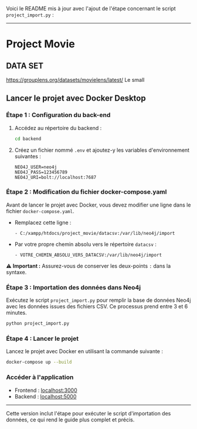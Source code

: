 Voici le README mis à jour avec l'ajout de l'étape concernant le script `project_import.py` :

---

# Project Movie

## DATA SET
https://grouplens.org/datasets/movielens/latest/
Le small

## Lancer le projet avec Docker Desktop

### Étape 1 : Configuration du back-end

1. Accédez au répertoire du backend :
   ```bash
   cd backend
   ```

2. Créez un fichier nommé `.env` et ajoutez-y les variables d'environnement suivantes :
   ```
   NEO4J_USER=neo4j
   NEO4J_PASS=123456789
   NEO4J_URI=bolt://localhost:7687
   ```

### Étape 2 : Modification du fichier docker-compose.yaml

Avant de lancer le projet avec Docker, vous devez modifier une ligne dans le fichier `docker-compose.yaml`. 

- Remplacez cette ligne :
   ```
   - C:/xampp/htdocs/project_movie/datacsv:/var/lib/neo4j/import
   ```

- Par votre propre chemin absolu vers le répertoire `datacsv` :
   ```
   - VOTRE_CHEMIN_ABSOLU_VERS_DATACSV:/var/lib/neo4j/import
   ```

⚠️ **Important :** Assurez-vous de conserver les deux-points `:` dans la syntaxe.

### Étape 3 : Importation des données dans Neo4j

Exécutez le script `project_import.py` pour remplir la base de données Neo4j avec les données issues des fichiers CSV. Ce processus prend entre 3 et 6 minutes.

```bash
python project_import.py
```

### Étape 4 : Lancer le projet

Lancez le projet avec Docker en utilisant la commande suivante :
```bash
docker-compose up --build
```

### Accéder à l'application

- Frontend : [localhost:3000](http://localhost:3000)
- Backend : [localhost:5000](http://localhost:5000)

---

Cette version inclut l'étape pour exécuter le script d'importation des données, ce qui rend le guide plus complet et précis.
